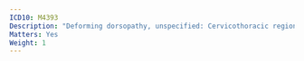 ```yaml
---
ICD10: M4393
Description: "Deforming dorsopathy, unspecified: Cervicothoracic region"
Matters: Yes
Weight: 1
---
```

